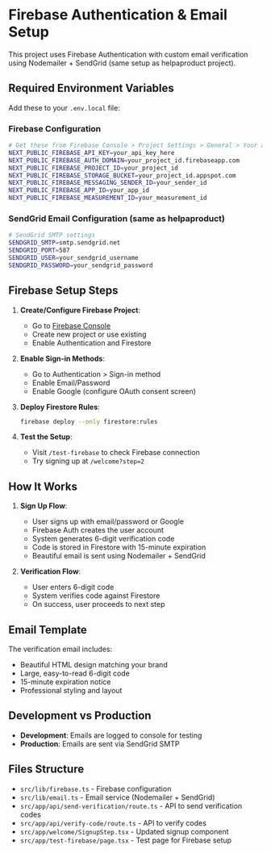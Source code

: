 # Firebase Authentication & Email Setup

This project uses Firebase Authentication with custom email verification using Nodemailer + SendGrid (same setup as helpaproduct project).

## Required Environment Variables

Add these to your `.env.local` file:

### Firebase Configuration
```bash
# Get these from Firebase Console > Project Settings > General > Your apps
NEXT_PUBLIC_FIREBASE_API_KEY=your_api_key_here
NEXT_PUBLIC_FIREBASE_AUTH_DOMAIN=your_project_id.firebaseapp.com
NEXT_PUBLIC_FIREBASE_PROJECT_ID=your_project_id
NEXT_PUBLIC_FIREBASE_STORAGE_BUCKET=your_project_id.appspot.com
NEXT_PUBLIC_FIREBASE_MESSAGING_SENDER_ID=your_sender_id
NEXT_PUBLIC_FIREBASE_APP_ID=your_app_id
NEXT_PUBLIC_FIREBASE_MEASUREMENT_ID=your_measurement_id
```

### SendGrid Email Configuration (same as helpaproduct)
```bash
# SendGrid SMTP settings
SENDGRID_SMTP=smtp.sendgrid.net
SENDGRID_PORT=587
SENDGRID_USER=your_sendgrid_username
SENDGRID_PASSWORD=your_sendgrid_password
```

## Firebase Setup Steps

1. **Create/Configure Firebase Project**:
   - Go to [Firebase Console](https://console.firebase.google.com)
   - Create new project or use existing
   - Enable Authentication and Firestore

2. **Enable Sign-in Methods**:
   - Go to Authentication > Sign-in method
   - Enable Email/Password
   - Enable Google (configure OAuth consent screen)

3. **Deploy Firestore Rules**:
   ```bash
   firebase deploy --only firestore:rules
   ```

4. **Test the Setup**:
   - Visit `/test-firebase` to check Firebase connection
   - Try signing up at `/welcome?step=2`

## How It Works

1. **Sign Up Flow**:
   - User signs up with email/password or Google
   - Firebase Auth creates the user account
   - System generates 6-digit verification code
   - Code is stored in Firestore with 15-minute expiration
   - Beautiful email is sent using Nodemailer + SendGrid

2. **Verification Flow**:
   - User enters 6-digit code
   - System verifies code against Firestore
   - On success, user proceeds to next step

## Email Template

The verification email includes:
- Beautiful HTML design matching your brand
- Large, easy-to-read 6-digit code
- 15-minute expiration notice
- Professional styling and layout

## Development vs Production

- **Development**: Emails are logged to console for testing
- **Production**: Emails are sent via SendGrid SMTP

## Files Structure

- `src/lib/firebase.ts` - Firebase configuration
- `src/lib/email.ts` - Email service (Nodemailer + SendGrid)
- `src/app/api/send-verification/route.ts` - API to send verification codes
- `src/app/api/verify-code/route.ts` - API to verify codes
- `src/app/welcome/SignupStep.tsx` - Updated signup component
- `src/app/test-firebase/page.tsx` - Test page for Firebase setup
